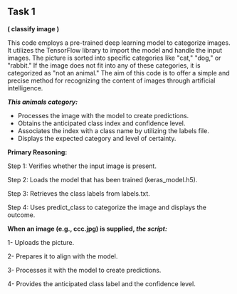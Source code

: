 ## Task 1
**( classify image )**

This code employs a pre-trained deep learning model to categorize images. It utilizes the TensorFlow library to import the model and handle the input images. The picture is sorted into specific categories like "cat," "dog," or "rabbit." If the image does not fit into any of these categories, it is categorized as "not an animal." The aim of this code is to offer a simple and precise method for recognizing the content of images through artificial intelligence. 

***This animals category:***
- Processes the image with the model to create predictions.
- Obtains the anticipated class index and confidence level.
- Associates the index with a class name by utilizing the labels file.
- Displays the expected category and level of certainty.

**Primary Reasoning:**

Step 1: Verifies whether the input image is present.

Step 2: Loads the model that has been trained (keras_model.h5).

Step 3: Retrieves the class labels from labels.txt.

Step 4: Uses predict_class to categorize the image and displays the outcome.

**When an image (e.g., ccc.jpg) is supplied, *the script:***

1- Uploads the picture.

2- Prepares it to align with the model.

3- Processes it with the model to create predictions.

4- Provides the anticipated class label and the confidence level.
